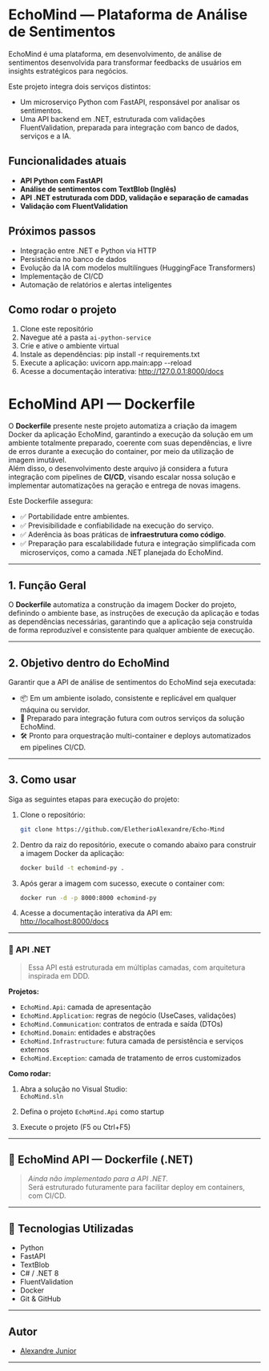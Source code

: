 # EchoMind — Plataforma de Análise de Sentimentos

EchoMind é uma plataforma, em desenvolvimento, de análise de sentimentos desenvolvida para transformar feedbacks de usuários em insights estratégicos para negócios.

Este projeto integra dois serviços distintos:
- Um microserviço Python com FastAPI, responsável por analisar os sentimentos.
- Uma API backend em .NET, estruturada com validações FluentValidation, preparada para integração com banco de dados, serviços e a IA.

## Funcionalidades atuais

- **API Python com FastAPI**  
- **Análise de sentimentos com TextBlob (Inglês)**  
- **API .NET estruturada com DDD, validação e separação de camadas**  
- **Validação com FluentValidation**

## Próximos passos

- Integração entre .NET e Python via HTTP
- Persistência no banco de dados
- Evolução da IA com modelos multilíngues (HuggingFace Transformers)
- Implementação de CI/CD
- Automação de relatórios e alertas inteligentes

## Como rodar o projeto

1. Clone este repositório
2. Navegue até a pasta `ai-python-service`
3. Crie e ative o ambiente virtual
4. Instale as dependências: pip install -r requirements.txt
5. Execute a aplicação: uvicorn app.main:app --reload
6. Acesse a documentação interativa:  http://127.0.0.1:8000/docs

# EchoMind API — Dockerfile

O **Dockerfile** presente neste projeto automatiza a criação da imagem Docker da aplicação EchoMind, garantindo a execução da solução em um ambiente totalmente preparado, coerente com suas dependências, e livre de erros durante a execução do container, por meio da utilização de imagem imutável.  
Além disso, o desenvolvimento deste arquivo já considera a futura integração com pipelines de **CI/CD**, visando escalar nossa solução e implementar automatizações na geração e entrega de novas imagens.

Este Dockerfile assegura:
- ✅ Portabilidade entre ambientes.
- ✅ Previsibilidade e confiabilidade na execução do serviço.
- ✅ Aderência às boas práticas de **infraestrutura como código**.
- ✅ Preparação para escalabilidade futura e integração simplificada com microserviços, como a camada .NET planejada do EchoMind.

---

## 1. Função Geral

O **Dockerfile** automatiza a construção da imagem Docker do projeto, definindo o ambiente base, as instruções de execução da aplicação e todas as dependências necessárias, garantindo que a aplicação seja construída de forma reproduzível e consistente para qualquer ambiente de execução.

---

## 2. Objetivo dentro do EchoMind

Garantir que a API de análise de sentimentos do EchoMind seja executada:
- 📦 Em um ambiente isolado, consistente e replicável em qualquer máquina ou servidor.
- 🚀 Preparado para integração futura com outros serviços da solução EchoMind.
- 🛠️ Pronto para orquestração multi-container e deploys automatizados em pipelines CI/CD.

---

## 3. Como usar

Siga as seguintes etapas para execução do projeto:

1. Clone o repositório:
   ```bash
   git clone https://github.com/EletherioAlexandre/Echo-Mind
   ```

2. Dentro da raiz do repositório, execute o comando abaixo para construir a imagem Docker da aplicação:
   ```bash
   docker build -t echomind-py .
   ```

3. Após gerar a imagem com sucesso, execute o container com:
   ```bash
   docker run -d -p 8000:8000 echomind-py
   ```

4. Acesse a documentação interativa da API em:
   [http://localhost:8000/docs](http://localhost:8000/docs)

---

### 🧩 API .NET

> Essa API está estruturada em múltiplas camadas, com arquitetura inspirada em DDD.

**Projetos:**

- `EchoMind.Api`: camada de apresentação
- `EchoMind.Application`: regras de negócio (UseCases, validações)
- `EchoMind.Communication`: contratos de entrada e saída (DTOs)
- `EchoMind.Domain`: entidades e abstrações
- `EchoMind.Infrastructure`: futura camada de persistência e serviços externos
- `EchoMind.Exception`: camada de tratamento de erros customizados

**Como rodar:**

1. Abra a solução no Visual Studio:  
   `EchoMind.sln`

2. Defina o projeto `EchoMind.Api` como startup

3. Execute o projeto (F5 ou Ctrl+F5)

---

## 🧱 EchoMind API — Dockerfile (.NET)

> *Ainda não implementado para a API .NET.*  
Será estruturado futuramente para facilitar deploy em containers, com CI/CD.

---

## 🧠 Tecnologias Utilizadas

- Python  
- FastAPI  
- TextBlob  
- C# / .NET 8  
- FluentValidation  
- Docker  
- Git & GitHub

---

## Autor

- [Alexandre Junior](https://www.linkedin.com/in/alexandre-junior-ab799719a/)

---


